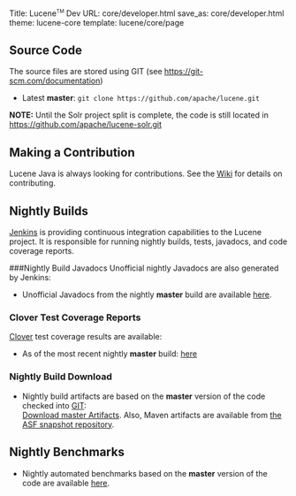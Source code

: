 Title: Lucene<span style="vertical-align: super; font-size: xx-small">TM</span> Dev
URL: core/developer.html
save_as: core/developer.html
theme: lucene-core
template: lucene/core/page

## Source Code
The source files are stored using GIT (see https://git-scm.com/documentation)

- Latest **master**:
`git clone https://github.com/apache/lucene.git`
  
**NOTE:** Until the Solr project split is complete, the code is still located in <https://github.com/apache/lucene-solr.git> 

## Making a Contribution
Lucene Java is always looking for contributions. See the [Wiki][1] for details on contributing.

## Nightly Builds

[Jenkins][2] is providing continuous integration capabilities to the Lucene project.
It is responsible for running nightly builds, tests, javadocs, and code coverage reports.

###Nightly Build Javadocs
Unofficial nightly Javadocs are also generated by Jenkins:

- Unofficial Javadocs from the nightly **master** build are available [here][3].


### Clover Test Coverage Reports
[Clover][4] test coverage results are available:

- As of the most recent nightly **master** build: [here][5]


### Nightly Build Download

- Nightly build artifacts are based on the **master** version of the code checked into [GIT][6]: <br/>
  [Download master Artifacts][7]. Also, Maven artifacts are available from [the ASF snapshot repository][8].

## Nightly Benchmarks

- Nightly automated benchmarks based on the **master** version of the code are available [here][9].

[1]: https://cwiki.apache.org/confluence/display/LUCENE/HowToContribute
[2]: http://jenkins-ci.org/
[3]: https://ci-builds.apache.org/job/Lucene/job/Lucene-Artifacts-master/javadoc/
[4]: http://www.atlassian.com/software/clover/
[5]: https://ci-builds.apache.org/job/Lucene/job/Lucene-Solr-Clover-master/lastSuccessfulBuild/clover-report/dashboard.html
[6]: https://git-wip-us.apache.org/repos/asf?p=lucene.git
[7]: https://ci-builds.apache.org/job/Lucene/job/Lucene-Artifacts-master/lastSuccessfulBuild/artifact/lucene/dist/
[8]: https://repository.apache.org/snapshots/org/apache/lucene/
[9]: http://home.apache.org/~mikemccand/lucenebench/

